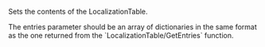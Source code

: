Sets the contents of the LocalizationTable.

The entries parameter should be an array of dictionaries in the same format as the one returned from the \`LocalizationTable/GetEntries\` function.